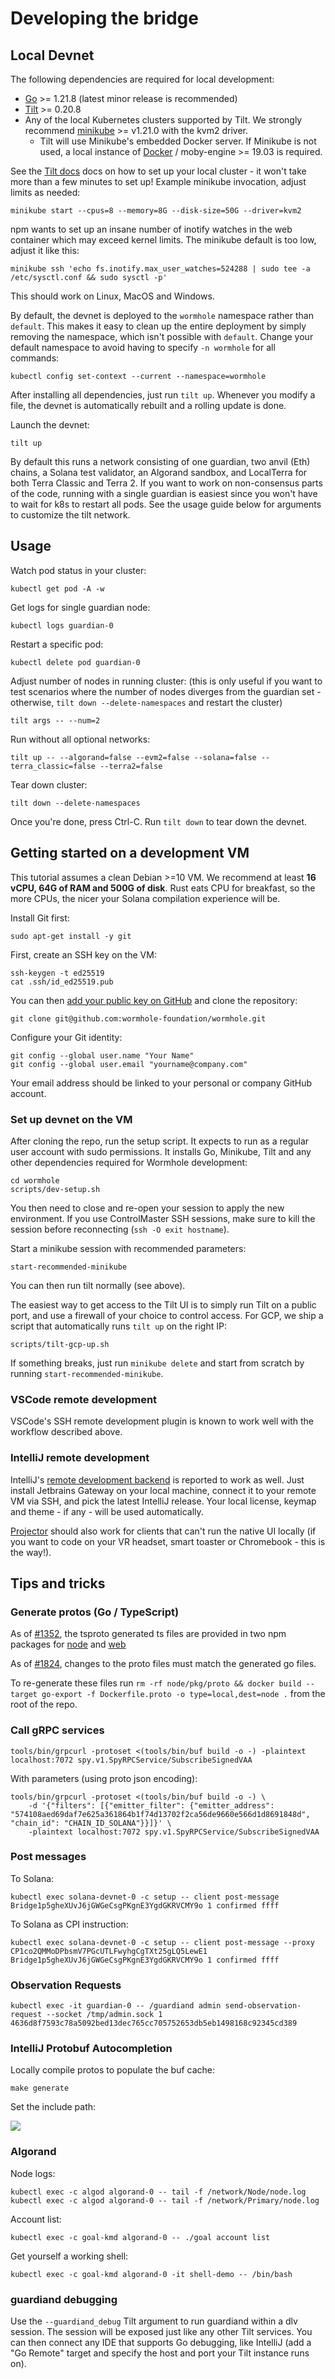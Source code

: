 # Developing the bridge

## Local Devnet

The following dependencies are required for local development:

- [Go](https://golang.org/dl/) >= 1.21.8 (latest minor release is recommended)
- [Tilt](http://tilt.dev/) >= 0.20.8
- Any of the local Kubernetes clusters supported by Tilt.
  We strongly recommend [minikube](https://kubernetes.io/docs/setup/learning-environment/minikube/) >=
  v1.21.0 with the kvm2 driver.
  - Tilt will use Minikube's embedded Docker server. If Minikube is not used, a local instance of
    [Docker](https://docs.docker.com/engine/install/) / moby-engine >= 19.03 is required.

See the [Tilt docs](https://docs.tilt.dev/install.html) docs on how to set up your local cluster -
it won't take more than a few minutes to set up! Example minikube invocation, adjust limits as needed:

    minikube start --cpus=8 --memory=8G --disk-size=50G --driver=kvm2

npm wants to set up an insane number of inotify watches in the web container which may exceed kernel limits.
The minikube default is too low, adjust it like this:

    minikube ssh 'echo fs.inotify.max_user_watches=524288 | sudo tee -a /etc/sysctl.conf && sudo sysctl -p'

This should work on Linux, MacOS and Windows.

By default, the devnet is deployed to the `wormhole` namespace rather than `default`. This makes it easy to clean up the
entire deployment by simply removing the namespace, which isn't possible with `default`. Change your default namespace
to avoid having to specify `-n wormhole` for all commands:

    kubectl config set-context --current --namespace=wormhole

After installing all dependencies, just run `tilt up`.
Whenever you modify a file, the devnet is automatically rebuilt and a rolling update is done.

Launch the devnet:

    tilt up

By default this runs a network consisting of one guardian, two anvil (Eth) chains, a Solana test validator, an Algorand sandbox, and LocalTerra for both Terra Classic and Terra 2. If you want to work on non-consensus parts of the code, running with a single guardian is easiest since you won't have to wait for k8s to restart all pods. See the usage guide below for arguments to customize the tilt network.

## Usage

Watch pod status in your cluster:

    kubectl get pod -A -w

Get logs for single guardian node:

    kubectl logs guardian-0

Restart a specific pod:

    kubectl delete pod guardian-0

Adjust number of nodes in running cluster: (this is only useful if you want to test scenarios where the number
of nodes diverges from the guardian set - otherwise, `tilt down --delete-namespaces` and restart the cluster)

    tilt args -- --num=2

Run without all optional networks:

    tilt up -- --algorand=false --evm2=false --solana=false --terra_classic=false --terra2=false

Tear down cluster:

    tilt down --delete-namespaces

Once you're done, press Ctrl-C. Run `tilt down` to tear down the devnet.

## Getting started on a development VM

This tutorial assumes a clean Debian >=10 VM. We recommend at least **16 vCPU, 64G of RAM and 500G of disk**.
Rust eats CPU for breakfast, so the more CPUs, the nicer your Solana compilation experience will be.

Install Git first:

    sudo apt-get install -y git

First, create an SSH key on the VM:

    ssh-keygen -t ed25519
    cat .ssh/id_ed25519.pub

You can then [add your public key on GitHub](https://github.com/settings/keys) and clone the repository:

    git clone git@github.com:wormhole-foundation/wormhole.git

Configure your Git identity:

    git config --global user.name "Your Name"
    git config --global user.email "yourname@company.com"

Your email address should be linked to your personal or company GitHub account.

### Set up devnet on the VM

After cloning the repo, run the setup script. It expects to run as a regular user account with sudo permissions.
It installs Go, Minikube, Tilt and any other dependencies required for Wormhole development:

    cd wormhole
    scripts/dev-setup.sh

You then need to close and re-open your session to apply the new environment.
If you use ControlMaster SSH sessions, make sure to kill the session before reconnecting (`ssh -O exit hostname`).

Start a minikube session with recommended parameters:

    start-recommended-minikube

You can then run tilt normally (see above).

The easiest way to get access to the Tilt UI is to simply run Tilt on a public port, and use a firewall
of your choice to control access. For GCP, we ship a script that automatically runs `tilt up` on the right IP:

    scripts/tilt-gcp-up.sh

If something breaks, just run `minikube delete` and start from scratch by running `start-recommended-minikube`.

### VSCode remote development

VSCode's SSH remote development plugin is known to work well with the workflow described above.

### IntelliJ remote development

IntelliJ's [remote development backend](https://www.jetbrains.com/remote-development/gateway/) is reported to work as well. Just install Jetbrains Gateway on your local machine, connect it to your remote VM via SSH, and pick the latest IntelliJ release. Your local license, keymap and theme - if any - will be used automatically.

[Projector](https://lp.jetbrains.com/projector/) should also work for clients that can't run the native UI locally
(if you want to code on your VR headset, smart toaster or Chromebook - this is the way!).

## Tips and tricks

### Generate protos (Go / TypeScript)

As of [#1352](https://github.com/wormhole-foundation/wormhole/pull/1352), the tsproto generated ts files are provided in two npm packages for [node](./sdk/js-proto-node/) and [web](./sdk/js-proto-web/)

As of [#1824](https://github.com/wormhole-foundation/wormhole/pull/1824), changes to the proto files must match the generated go files.

To re-generate these files run `rm -rf node/pkg/proto && docker build --target go-export -f Dockerfile.proto -o type=local,dest=node .` from the root of the repo.

### Call gRPC services

<!-- cspell:disable -->

    tools/bin/grpcurl -protoset <(tools/bin/buf build -o -) -plaintext localhost:7072 spy.v1.SpyRPCService/SubscribeSignedVAA

<!-- cspell:enable -->

With parameters (using proto json encoding):

<!-- cspell:disable -->

    tools/bin/grpcurl -protoset <(tools/bin/buf build -o -) \
        -d '{"filters": [{"emitter_filter": {"emitter_address": "574108aed69daf7e625a361864b1f74d13702f2ca56de9660e566d1d8691848d", "chain_id": "CHAIN_ID_SOLANA"}}]}' \
        -plaintext localhost:7072 spy.v1.SpyRPCService/SubscribeSignedVAA

<!-- cspell:enable -->

### Post messages

To Solana:

<!-- cspell:disable -->

    kubectl exec solana-devnet-0 -c setup -- client post-message Bridge1p5gheXUvJ6jGWGeCsgPKgnE3YgdGKRVCMY9o 1 confirmed ffff

<!-- cspell:enable -->

To Solana as CPI instruction:

<!-- cspell:disable -->

    kubectl exec solana-devnet-0 -c setup -- client post-message --proxy CP1co2QMMoDPbsmV7PGcUTLFwyhgCgTXt25gLQ5LewE1 Bridge1p5gheXUvJ6jGWGeCsgPKgnE3YgdGKRVCMY9o 1 confirmed ffff

<!-- cspell:enable -->

### Observation Requests

    kubectl exec -it guardian-0 -- /guardiand admin send-observation-request --socket /tmp/admin.sock 1 4636d8f7593c78a5092bed13dec765cc705752653db5eb1498168c92345cd389

### IntelliJ Protobuf Autocompletion

Locally compile protos to populate the buf cache:

    make generate

Set the include path:

![](https://i.imgur.com/bDij6Cu.png)

### Algorand

Node logs:

    kubectl exec -c algod algorand-0 -- tail -f /network/Node/node.log
    kubectl exec -c algod algorand-0 -- tail -f /network/Primary/node.log

Account list:

    kubectl exec -c goal-kmd algorand-0 -- ./goal account list

Get yourself a working shell:

    kubectl exec -c goal-kmd algorand-0 -it shell-demo -- /bin/bash

### guardiand debugging

Use the `--guardiand_debug` Tilt argument to run guardiand within a dlv session. The session will be exposed just like
any other Tilt services. You can then connect any IDE that supports Go debugging, like IntelliJ (add a "Go Remote"
target and specify the host and port your Tilt instance runs on).
